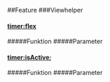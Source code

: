 ##Feature
###Viewhelper
#### <timer:flex>
#####Funktion
#####Parameter
#### <timer:isActive>;
#####Funktion
#####Parameter

